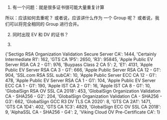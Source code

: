 
1. 有一个问题：就是很多证书很可能大量重复计算

所以：应该如何去重呢？
或者说，应该讲什么作为 一个 Group 呢？
或者说，我们可以将完全相同的 Group 进行合并。

2. 同时出现 EV 和 DV 的证书？

3. 


{'Sectigo RSA Organization Validation Secure Server CA': 1444, 'Certainly Intermediate R1': 162, 'GTS CA 1P5': 2650, 'R3': 95845, 'Apple Public EV Server RSA CA 2 - G1': 976, 'Buypass Class 2 CA 5': 2, 'E1': 4131, 'Apple Public EV Server RSA CA 3 - G1': 666, 'Apple Public Server RSA CA 12 - G1': 904, 'SSL.com RSA SSL subCA': 10, 'Apple Public Server ECC CA 12 - G1': 478, 'Apple Public EV Server RSA CA 1 - G1': 104, 'Apple Public EV Server ECC CA 1 - G1': 190, 'Apple IST CA 2 - G1': 16, 'Apple IST CA 8 - G1': 10, 'GlobalSign RSA OV SSL CA 2018': 453, 'GlobalSign Organization Validation CA - SHA256 - G2': 204, 'GlobalSign Organization Validation CA - SHA256 - G3': 662, 'GlobalSign GCC R3 DV TLS CA 2020': 8, 'GTS CA 2A1': 1471, 'GTS CA 1D4': 402, 'GTS CA 1C3': 4829, 'GlobalSign ECC OV SSL CA 2018': 9, 'AlphaSSL CA - SHA256 - G4': 2, 'Viking Cloud OV Pre-Certificate CA': 1}